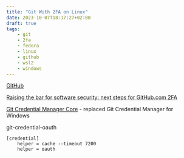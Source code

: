 ```yaml
---
title: "Git With 2FA on Linux"
date: 2023-10-07T18:17:27+02:00
draft: true
tags:
    - git
    - 2fa
    - fedora
    - linux
    - github
    - wsl2
    - windows
---
```


[GitHub](https://github.com)

[Raising the bar for software security: next steps for GitHub.com 2FA](https://github.blog/2022-12-14-raising-the-bar-for-software-security-next-steps-for-github-com-2fa/)

[Git Credential Manager Core](https://aka.ms/gcmcore) - replaced Git Credential Manager for Windows

git-credential-oauth

```
[credential]
	helper = cache --timeout 7200
	helper = oauth
```